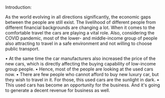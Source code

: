 Introduction:

As the world evolving in all directions significantly, the economic gaps between the people are still exist. The livelihood of different people from different financial backgrounds are changing a lot. When it comes to the comfortable travel the cars are playing a vital role. Also, considering the COVID pandemic, most of the lower- and middle-income group of people also attracting to travel in a safe environment and not willing to choose public transport.

•	At the same time the car manufacturers also increased the price of the new cars, which is directly affecting the buying capability of low-income group people.
•	Hence, most of the people are looking at the used cars now.
•	There are few people who cannot afford to buy new luxury car, but they wish to travel in it. For those, this used cars are the sunlight in dark.
•	This used cars has become an opportunity for the business. And it's going to generate a decent revenue for business as well.

